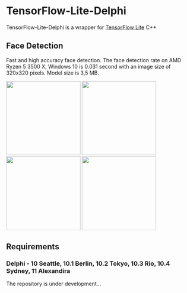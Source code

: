# TensorFlow-Lite-Delphi
TensorFlow-Lite-Delphi is a wrapper for <a href="https://www.tensorflow.org/lite?hl=en">TensorFlow Lite</a> C++ 

<h2>Face Detection</h2>

Fast and high accuracy face detection. The face detection rate on AMD Ryzen 5 3500 X, Windows 10 is 0.031 second with an image size of 320x320 pixels. Model size is 3,5 MB.

<div align="left">
    <img src="https://github.com/DonkeySmall/TensorFlow-Lite-Delphi/blob/master/screenshots/Face%20Detection/image_02.jpg" width="200px"</img> 
    <img src="https://github.com/DonkeySmall/TensorFlow-Lite-Delphi/blob/master/screenshots/Face%20Detection/image_08.jpg" width="200px"</img> 
    <img src="https://github.com/DonkeySmall/TensorFlow-Lite-Delphi/blob/master/screenshots/Face%20Detection/image_04.jpg" width="200px"</img> 
    <img src="https://github.com/DonkeySmall/TensorFlow-Lite-Delphi/blob/master/screenshots/Face%20Detection/image_05.jpg" width="200px"</img>  
</div>


<h2>Requirements</h2>

<h3>Delphi - 10 Seattle, 10.1 Berlin, 10.2 Tokyo, 10.3 Rio, 10.4 Sydney, 11 Alexandira</h3> 

The repository is under development...

